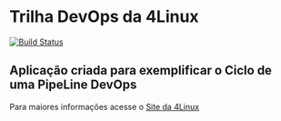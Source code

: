 # Trilha DevOps da 4Linux

<!-- Altere a Flag abaixo com sua URL do Travis -->
[![Build Status](https://travis-ci.com/thiagofeldner/DevOpsLab-HelloWorld.svg?branch=master)](https://travis-ci.com/thiagofeldner/DevOpsLab-HelloWorld)

## Aplicação criada para exemplificar o Ciclo de uma PipeLine DevOps


Para maiores informações acesse o [Site da 4Linux](https://www.4linux.com.br/cursos/devops)
